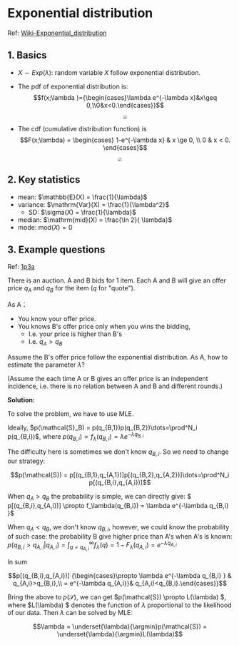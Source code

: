 # Exponential distribution

Ref: [Wiki-Exponential_distribution](https://en.wikipedia.org/wiki/Exponential_distribution)

## 1. Basics

- $X\sim Exp(\lambda )$: random variable $X$ follow exponential distribution.

- The pdf of exponential distribution is:
  $$f(x;\lambda )={\begin{cases}\lambda e^{-\lambda x}&x\geq 0,\\0&x<0.\end{cases}}$$
  <div  align="center"><img src=https://upload.wikimedia.org/wikipedia/commons/thumb/0/02/Exponential_probability_density.svg/600px-Exponential_probability_density.svg.png style = "zoom:50%"></div> 

 - The cdf (cumulative distribution function) is
  $$F(x;\lambda) = \begin{cases}
  1-e^{-\lambda x} & x \ge 0, \\
  0 & x < 0.
  \end{cases}$$
  <div  align="center"><img src=https://upload.wikimedia.org/wikipedia/commons/thumb/b/ba/Exponential_cdf.svg/600px-Exponential_cdf.svg.png style = "zoom:50%"></div> 


## 2. Key statistics



- mean: $\mathbb{E}(X) = \frac{1}{\lambda}$
- variance: $\mathrm{Var}(X) = \frac{1}{\lambda^2}$
  - SD: $\sigma(X) = \frac{1}{\lambda}$
- median: $\mathrm{mid}(X) = \frac{\ln 2}{ \lambda}$
- mode: $\mathrm{mod}(X) = 0$

## 3. Example questions

Ref: [1p3a](https://www.1point3acres.com/bbs/thread-479597-1-1.html)

There is an auction. A and B bids for 1 item. Each A and B will give an offer price $q_A$ and $q_B$ for the item ($q$ for "quote"). 

As A：

- You know your offer price.
- You knows B's offer price only when you wins the bidding, 
  - I.e. your price is higher than B's
  - I.e. $q_A > q_B$

Assume the B's offer price follow the exponential distribution. As A, how to estimate the parameter $\lambda$? 

(Assume the each time A or B gives an offer price is an independent incidence, i.e. there is no relation between A and B and different rounds.)

**Solution:**



To solve the problem, we have to use MLE.

Ideally, $p(\mathcal{S}_B) = p(q_{B,1})p(q_{B,2})\dots=\prod^N_i p(q_{B,i})$, where $p(q_{B,i}) \propto f_\lambda(q_{B,i}) = \lambda e^{-\lambda q_{B,i} }$ 

The difficulty here is sometimes we don't know $q_{B,i}$. So we need to change our strategy:

$$p(\mathcal{S}) = p[(q_{B,1},q_{A,1})]p[(q_{B,2},q_{A,2})]\dots=\prod^N_i p[(q_{B,i},q_{A,i})]$$


When $q_A>q_B$ the probability is simple, we can directly give: $ p[(q_{B,i},q_{A,i})] \propto f_\lambda(q_{B,i}) = \lambda e^{-\lambda q_{B,i} }$ 


When $q_A<q_B$, we don't know $q_{B,i}$, however, we could know the probability of such case: the probability B give higher price than A's when A's is known:  $p(q_{B,i}>q_{A,i}|q_{A,i}) = \int^\infty_{q=q_{A,i} } f_\lambda(q) = 1-F_\lambda(q_{A,i}) = e^{-\lambda q_{A,i} }$

In sum


 $$p[(q_{B,i},q_{A,i})]  {\begin{cases}\propto \lambda e^{-\lambda q_{B,i} } & q_{A,i}>q_{B,i},\\ = e^{-\lambda q_{A,i}}& q_{A,i}<q_{B,i}.\end{cases}}$$

Bring the above to $p(\mathcal{S})$, we can get $p(\mathcal{S}) \propto L(\lambda) $, where $L(\lambda) $ denotes the function of $\lambda$ proportional to the likelihood of our data. Then $\lambda$ can be solved by MLE:

$$\lambda = \underset{\lambda}{\argmin}p(\mathcal{S}) = \underset{\lambda}{\argmin}L(\lambda)$$

<!-- $p(\text{know } q_B|q_a) = p(q_A >q_B)$
$p(\text{don't know } q_B|q_a) = p(q_A < q_B)$ -->
